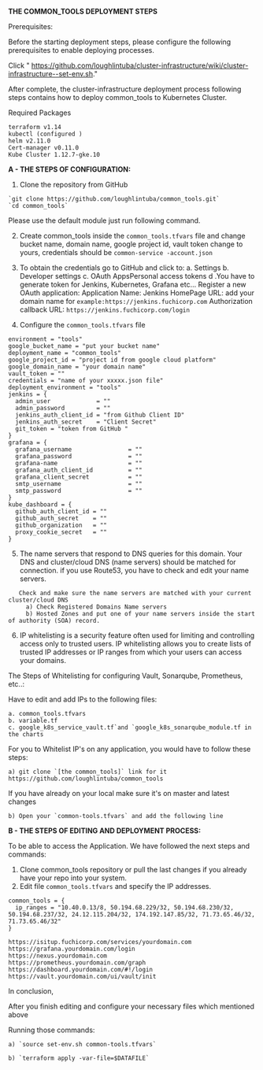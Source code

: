 **THE COMMON_TOOLS DEPLOYMENT STEPS**



Prerequisites:

Before the starting deployment steps, please configure the following prerequisites to enable deploying processes. 

Click " https://github.com/loughlintuba/cluster-infrastructure/wiki/cluster-infrastructure--set-env.sh."

After complete, the cluster-infrastructure deployment process following steps contains how to deploy common_tools to Kubernetes Cluster.


Required Packages
```
terraform v1.14
kubectl (configured )
helm v2.11.0
Cert-manager v0.11.0
Kube Cluster 1.12.7-gke.10
```

**A - THE STEPS OF CONFIGURATION:**


1. Clone the repository from GitHub

```
`git clone https://github.com/loughlintuba/common_tools.git`
`cd common_tools`
```

Please use the default module just run following command.

2. Create  common_tools inside the `common_tools.tfvars` file and change bucket name, domain name, google project id, vault token change to yours, credentials should be  `common-service -account.json`

3. To obtain the credentials
go to GitHub and click to:
a. Settings
b. Developer settings
c. OAuth AppsPersonal access tokens
d .You have to generate token for Jenkins, Kubernetes, Grafana etc...
     Register a new OAuth application:
     Application Name: Jenkins
     HomePage URL: add your domain name for `example:https://jenkins.fuchicorp.com`
     Authorization callback URL: `https://jenkins.fuchicorp.com/login`

4. Configure  the `common_tools.tfvars` file 

```
environment = "tools"
google_bucket_name = "put your bucket name"
deployment_name = "common_tools"
google_project_id = "project id from google cloud platform"
google_domain_name = "your domain name"
vault_token = ""
credentials = "name of your xxxxx.json file"
deployment_environment = "tools"
jenkins = {
  admin_user             = ""
  admin_password         = ""
  jenkins_auth_client_id = "from Github Client ID"
  jenkins_auth_secret    = "Client Secret"
  git_token = "token from GitHub "
}
grafana = {
  grafana_username                = ""
  grafana_password                = ""
  grafana-name                    = ""
  grafana_auth_client_id          = ""
  grafana_client_secret           = ""
  smtp_username                   = ""
  smtp_password                   = ""
}
kube_dashboard = {
  github_auth_client_id = ""
  github_auth_secret    = ""
  github_organization   = ""
  proxy_cookie_secret   = ""
}

```

5. The name servers that respond to DNS queries for this domain. Your DNS and cluster/cloud DNS (name servers) should be matched for connection.
   if you use Route53, you have to check and edit your name servers. 
```
   Check and make sure the name servers are matched with your current cluster/cloud DNS 
     a) Check Registered Domains Name servers
     b) Hosted Zones and put one of your name servers inside the start of authority (SOA) record. 
   ```

6. IP whitelisting is a security feature often used for limiting and controlling access only to trusted users. 
   IP whitelisting allows you to create lists of trusted IP addresses or IP ranges from which your users can access your domains.


The Steps of Whitelisting for configuring Vault, Sonarqube, Prometheus, etc..: 

Have to edit and add IPs to the following files:
```
a. common_tools.tfvars
b. variable.tf 
c. google_k8s_service_vault.tf`and `google_k8s_sonarqube_module.tf in the charts
```

For you to Whitelist IP's on any application, you would have to follow these steps:
```
a) git clone `[the common_tools]` link for it  https://github.com/loughlintuba/common_tools
```
If you have already on your local make sure it's on master and latest changes
```
b) Open your `common-tools.tfvars` and add the following line
```


**B - THE STEPS OF EDITING AND DEPLOYMENT PROCESS:**


To be able to access the Application. We have followed the next steps and commands:

1. Clone common_tools repository or pull the last changes if you already have your repo into your system.
2. Edit file `common_tools.tfvars` and specify the IP addresses.

```
common_tools = {
  ip_ranges = "10.40.0.13/8, 50.194.68.229/32, 50.194.68.230/32, 50.194.68.237/32, 24.12.115.204/32, 174.192.147.85/32, 71.73.65.46/32, 71.73.65.46/32"
}
```
```
https://isitup.fuchicorp.com/services/yourdomain.com
https://grafana.yourdomain.com/login
https://nexus.yourdomain.com
https://prometheus.yourdomain.com/graph
https://dashboard.yourdomain.com/#!/login
https://vault.yourdomain.com/ui/vault/init
```

In conclusion,  

After you finish editing and configure your necessary files which mentioned above 

Running those commands: 
```
a) `source set-env.sh common-tools.tfvars`

b) `terraform apply -var-file=$DATAFILE`
```
